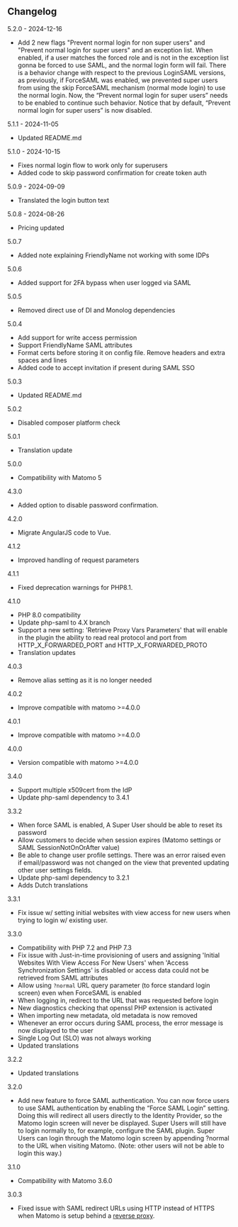## Changelog

5.2.0 - 2024-12-16
- Add 2 new flags "Prevent normal login for non super users" and "Prevent normal login for super users"
  and an exception list. When enabled, if a user matches the forced role and is not in the exception list
  gonna be forced to use SAML, and the normal login form will fail.
  There is a behavior change with respect to the previous LoginSAML versions, as previously,
  if ForceSAML was enabled, we prevented super users from using the skip ForceSAML mechanism (normal mode login)
  to use the normal login. Now, the “Prevent normal login for super users” needs to be enabled to
  continue such behavior. Notice that by default, “Prevent normal login for super users” is now disabled.

5.1.1 - 2024-11-05
- Updated README.md

5.1.0 - 2024-10-15
- Fixes normal login flow to work only for superusers
- Added code to skip password confirmation for create token auth

5.0.9 - 2024-09-09
- Translated the login button text

5.0.8 - 2024-08-26
- Pricing updated

5.0.7
- Added note explaining FriendlyName not working with some IDPs

5.0.6
- Added support for 2FA bypass when user logged via SAML

5.0.5
- Removed direct use of DI and Monolog dependencies

5.0.4
- Add support for write access permission
- Support FriendlyName SAML attributes
- Format certs before storing it on config file. Remove headers and extra spaces and lines
- Added code to accept invitation if present during SAML SSO

5.0.3
- Updated README.md

5.0.2
- Disabled composer platform check

5.0.1
- Translation update

5.0.0
- Compatibility with Matomo 5

4.3.0
- Added option to disable password confirmation.

4.2.0
- Migrate AngularJS code to Vue.

4.1.2
- Improved handling of request parameters

4.1.1
- Fixed deprecation warnings for PHP8.1.

4.1.0
- PHP 8.0 compatibility
- Update php-saml to 4.X branch
- Support a new setting: 'Retrieve Proxy Vars Parameters' that will enable in the plugin the ability to read real protocol and port from HTTP_X_FORWARDED_PORT and HTTP_X_FORWARDED_PROTO
- Translation updates

4.0.3
- Remove alias setting as it is no longer needed

4.0.2
- Improve compatible with matomo >=4.0.0

4.0.1
- Improve compatible with matomo >=4.0.0

4.0.0
- Version compatible with matomo >=4.0.0

3.4.0
- Support multiple x509cert from the IdP
- Update php-saml dependency to 3.4.1

3.3.2
- When force SAML is enabled, A Super User should be able to reset its password
- Allow customers to decide when session expires (Matomo settings or SAML SessionNotOnOrAfter value)
- Be able to change user profile settings. There was an error raised even if email/password was not changed on the view that prevented updating other user settings fields.
- Update php-saml dependency to 3.2.1
- Adds Dutch translations

3.3.1
- Fix issue w/ setting initial websites with view access for new users when trying to login w/ existing user.

3.3.0
- Compatibility with PHP 7.2 and PHP 7.3
- Fix issue with Just-in-time provisioning of users and assigning 'Initial Websites With View Access For New Users' when 'Access Synchronization Settings' is disabled or access data could not be retrieved from SAML attributes
- Allow using `?normal` URL query parameter (to force standard login screen) even when ForceSAML is enabled
- When logging in, redirect to the URL that was requested before login
- New diagnostics checking that openssl PHP extension is activated
- When importing new metadata, old metadata is now removed
- Whenever an error occurs during SAML process, the error message is now displayed to the user
- Single Log Out (SLO) was not always working
- Updated translations

3.2.2
- Updated translations

3.2.0
- Add new feature to force SAML authentication. You can now force users to use SAML authentication by enabling the “Force SAML Login” setting. Doing this will redirect all users directly to the Identity Provider, so the Matomo login screen will never be displayed. Super Users will still have to login normally to, for example, configure the SAML plugin. Super Users can login through the Matomo login screen by appending ?normal to the URL when visiting Matomo. (Note: other users will not be able to login this way.)

3.1.0
- Compatibility with Matomo 3.6.0

3.0.3
 - Fixed issue with SAML redirect URLs using HTTP instead of HTTPS when Matomo is setup behind a [reverse proxy](http://piwik.org/faq/how-to-install/faq_98/).
